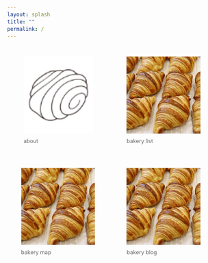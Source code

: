 ```yaml
---
layout: splash
title: ""
permalink: /
---
```



<div class="homepage-tiles" style="display: grid; grid-template-columns: repeat(2, 1fr); gap: 15px; margin-top: 20px; width: 95%; margin-left: auto; margin-right: auto; justify-items: center;">
  <div class="tile" style="text-align: left; padding: 20px;">
    <a href="/about/" style="text-decoration: none; color: inherit; display: flex; flex-direction: column; align-items: flex-start; gap: 10px;">
      <img src="/assets/images/logo.png" alt="Tile 1" style="width: 90%; height: 180px; object-fit: cover;">
      <h3 style="margin: 0; color: #666; font-size: 0.9em; font-weight: normal;">about</h3>
    </a>
  </div>
  <div class="tile" style="text-align: left; padding: 20px;">
    <a href="/bakeries/" style="text-decoration: none; color: inherit; display: flex; flex-direction: column; align-items: flex-start; gap: 10px;">
      <img src="/assets/images/header.jpg" alt="Tile 2" style="width: 90%; height: 180px; object-fit: cover;">
      <h3 style="margin: 0; color: #666; font-size: 0.9em; font-weight: normal;">bakery list</h3>
    </a>
  </div>
  <div class="tile" style="text-align: left; padding: 20px;">
    <a href="/map/" style="text-decoration: none; color: inherit; display: flex; flex-direction: column; align-items: flex-start; gap: 10px;">
      <img src="/assets/images/header.jpg" alt="Tile 3" style="width: 90%; height: 180px; object-fit: cover;">
      <h3 style="margin: 0; color: #666; font-size: 0.9em; font-weight: normal;">bakery map</h3>
    </a>
  </div>
  <div class="tile" style="text-align: left; padding: 20px;">
    <a href="/blog/" style="text-decoration: none; color: inherit; display: flex; flex-direction: column; align-items: flex-start; gap: 10px;">
      <img src="/assets/images/header.jpg" alt="Tile 4" style="width: 90%; height: 180px; object-fit: cover;">
      <h3 style="margin: 0; color: #666; font-size: 0.9em; font-weight: normal;">bakery blog</h3>
    </a>
  </div>
</div>
